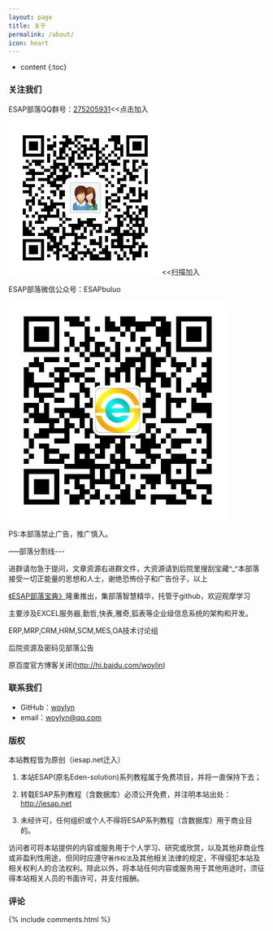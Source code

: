```yaml
---
layout: page
title: 关于
permalink: /about/
icon: heart
---
```


* content
{:toc}

### 关注我们
ESAP部落QQ群号：[275205931](http://shang.qq.com/wpa/qunwpa?idkey=8065d28ea0b39649052de5d2aeab377014d268a5a9fa7463d4873b205233aaff)<<点击加入

![](/img/qqq.png)<<扫描加入

ESAP部落微信公众号：ESAPbuluo

![](/img/wx.jpg)

PS:本部落禁止广告，推广慎入。

—–部落分割线---

进群请勿急于提问，文章资源右进群文件，大资源请到后院里搜刮宝藏^_^本部落接受一切正能量的思想和人士，谢绝恐怖份子和广告份子，以上

[《ESAP部落宝典》](https://esbook.erp8.net)隆重推出，集部落智慧精华，托管于github，欢迎观摩学习

主要涉及EXCEL服务器,勤哲,快表,雅奇,狐表等企业级信息系统的架构和开发。

ERP,MRP,CRM,HRM,SCM,MES,OA技术讨论组

后院资源及密码见部落公告

原百度官方博客关闭(http://hi.baidu.com/woylin)

### 联系我们

* GitHub：[woylyn](https://github.com/esap)
* email：woylyn@qq.com

### 版权

本站教程皆为原创（iesap.net迁入）

1. 本站ESAP(原名Eden-solution)系列教程属于免费项目，并将一直保持下去；

2. 转载ESAP系列教程（含数据库）必须公开免费，并注明本站出处：http://iesap.net

3. 未经许可，任何组织或个人不得将ESAP系列教程（含数据库）用于商业目的。

访问者可将本站提供的内容或服务用于个人学习、研究或欣赏，以及其他非商业性或非盈利性用途，但同时应遵守`著作权法`及其他相关法律的规定，不得侵犯本站及相关权利人的合法权利。除此以外，将本站任何内容或服务用于其他用途时，须征得本站相关人员的书面许可，并支付报酬。

### 评论

{% include comments.html %}
